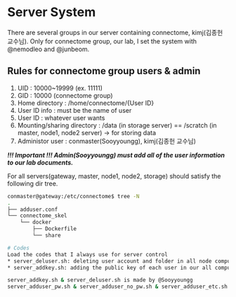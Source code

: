 # Server System
There are several groups in our server containing connectome, kimj(김종헌 교수님).
Only for connectome group, our lab, I set the system with @nemodleo and @junbeom.
## Rules for connectome group users & admin
1. UID : 10000~19999 (ex. 11111)
2. GID : 10000 (connectome group)
3. Home directory : /home/connectome/{User ID}
4. User ID info : must be the name of user
5. User ID : whatever user wants
6. Mounting/sharing directory : /data (in storage server) == /scratch (in master, node1, node2 server) -> for storing data
7. Administor user : conmaster(Sooyyoungg), kimj(김종헌 교수님)      

**_!!! Important !!! Admin(Sooyyoungg) must add all of the user information to our lab documents._**       

For all servers(gateway, master, node1, node2, storage) should satisfy the following dir tree.
~~~Bash
conmaster@gateway:/etc/connectome$ tree -N
.
├── adduser.conf
└── connectome_skel
    └── docker
        ├── Dockerfile
        └── share

# Codes
Load the codes that I always use for server control
* server_deluser.sh: deleting user account and folder in all node computers and gateway computer of lab server
* server_addkey.sh: adding the public key of each user in our all computers of lab server

server_addkey.sh & server_deluser.sh is made by @Sooyyoungg      
server_adduser_pw.sh & server_adduser_no_pw.sh & server_adduser_etc.sh is made by @nemodleo
